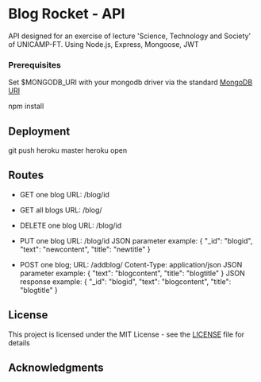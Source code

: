 # Blog Rocket - API

API designed for an exercise of lecture 'Science, Technology and Society' of UNICAMP-FT.
Using Node.js, Express, Mongoose, JWT

### Prerequisites

Set $MONGODB_URI with your mongodb driver via the standard [MongoDB URI](http://docs.mlab.com/connecting/#connect-string)

npm install

## Deployment

git push heroku master
heroku open

## Routes

- GET one blog 
URL: /blog/id

- GET all blogs 
URL: /blog/ 

- DELETE one blog
URL: /blog/id 

- PUT one blog
URL: /blog/id 
JSON parameter example:
    {
        "_id": "blogid",
        "text": "newcontent",
        "title": "newtitle"
    } 

- POST one blog; 
URL: /addblog/
Cotent-Type: application/json
JSON parameter example:
    {
        "text": "blogcontent",
        "title": "blogtitle"
    }
JSON response example:
    {
        "_id": "blogid",
        "text": "blogcontent",
        "title": "blogtitle"
    } 
     
## License

This project is licensed under the MIT License - see the [LICENSE](LICENSE) file for details

## Acknowledgments


